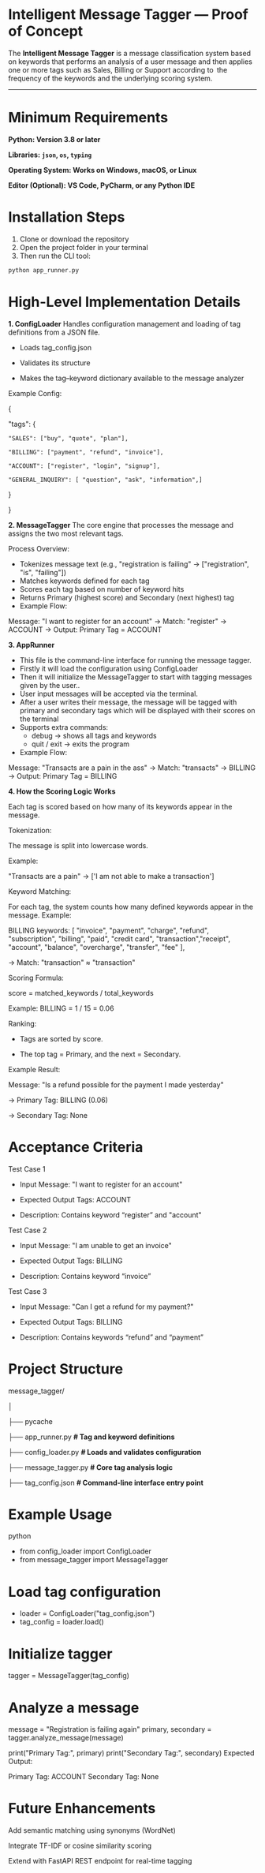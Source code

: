  # Intelligent Message Tagger — Proof of Concept

The **Intelligent Message Tagger** is a message classification system based on keywords that performs an analysis of a user message and then applies one or more tags such as Sales, Billing or Support according to the frequency of the keywords and the underlying scoring system. 

---

# Minimum Requirements
**Python:  Version 3.8 or later**

**Libraries: `json`, `os`, `typing`**

**Operating System: Works on Windows, macOS, or Linux**

**Editor (Optional):  VS Code, PyCharm, or any Python IDE**

# Installation Steps

1. Clone or download the repository
2. Open the project folder in your terminal
3. Then run the CLI tool:
```bash
python app_runner.py
```

# High-Level Implementation Details
**1. ConfigLoader**
Handles configuration management and loading of tag definitions from a JSON file.

- Loads tag_config.json

- Validates its structure

- Makes the tag–keyword dictionary available to the message analyzer

Example Config:

{

  "tags": {
  
    "SALES": ["buy", "quote", "plan"],
    
    "BILLING": ["payment", "refund", "invoice"],
    
    "ACCOUNT": ["register", "login", "signup"],

    "GENERAL_INQUIRY": [ "question", "ask", "information",]
    
  }
  
}

**2. MessageTagger**
The core engine that processes the message and assigns the two most relevant tags.

Process Overview:

- Tokenizes message text (e.g., "registration is failing" → ["registration", "is", "failing"])
- Matches keywords defined for each tag
- Scores each tag based on number of keyword hits
- Returns Primary (highest score) and Secondary (next highest) tag
- Example Flow:

Message: "I want to register for an account"
→ Match: "register" → ACCOUNT
→ Output: Primary Tag = ACCOUNT

**3. AppRunner**
- This file is the command-line interface for running the message tagger.
- Firstly it will load the configuration using ConfigLoader
- Then it will initialize the MessageTagger to start with tagging messages given by the user..
- User input messages will be accepted via the terminal.
- After a user writes their message, the message will be tagged with primary and secondary tags which will be displayed with their scores on the terminal
- Supports extra commands:
  - debug → shows all tags and keywords
  - quit / exit → exits the program
- Example Flow:

Message: "Transacts are a pain in the ass"
→ Match: "transacts" → BILLING
→ Output: Primary Tag = BILLING

**4. How the Scoring Logic Works**

Each tag is scored based on how many of its keywords appear in the message.

Tokenization:

The message is split into lowercase words.

Example:

"Transacts are a pain" → ['I am not able to make a transaction']

Keyword Matching:

For each tag, the system counts how many defined keywords appear in the message.
Example:

BILLING keywords: [ 
                 "invoice", "payment", "charge", "refund", 
                 "subscription", "billing", "paid", "credit card", 
                 "transaction","receipt", "account", "balance", 
                 "overcharge", "transfer", "fee"
              ],

→ Match: "transaction" ≈ "transaction"

Scoring Formula:

score = matched_keywords / total_keywords

Example: BILLING = 1 / 15 = 0.06

Ranking:

- Tags are sorted by score.
  
- The top tag = Primary, and the next = Secondary.

Example Result:

Message: "Is a refund possible for the payment I made yesterday"

→ Primary Tag: BILLING (0.06)

→ Secondary Tag: None
 
# Acceptance Criteria
Test Case 1
- Input Message: "I want to register for an account"

- Expected Output Tags: ACCOUNT

- Description: Contains keyword “register” and "account"

Test Case 2
- Input Message: "I am unable to get an invoice"

- Expected Output Tags: BILLING

- Description: Contains keyword “invoice” 

Test Case 3
- Input Message: "Can I get a refund for my payment?"

- Expected Output Tags: BILLING

- Description: Contains keywords “refund” and “payment”


# Project Structure
message_tagger/

│

├── pycache            

├── app_runner.py            **# Tag and keyword definitions**

├── config_loader.py         **# Loads and validates configuration**

├── message_tagger.py        **# Core tag analysis logic**

├── tag_config.json          **# Command-line interface entry point**


# Example Usage
python
- from config_loader import ConfigLoader
- from message_tagger import MessageTagger

# Load tag configuration
- loader = ConfigLoader("tag_config.json")
- tag_config = loader.load()

# Initialize tagger
tagger = MessageTagger(tag_config)

# Analyze a message
message = "Registration is failing again"
primary, secondary = tagger.analyze_message(message)

print("Primary Tag:", primary)
print("Secondary Tag:", secondary)
Expected Output:

Primary Tag: ACCOUNT
Secondary Tag: None

# Future Enhancements
Add semantic matching using synonyms (WordNet)

Integrate TF-IDF or cosine similarity scoring

Extend with FastAPI REST endpoint for real-time tagging
